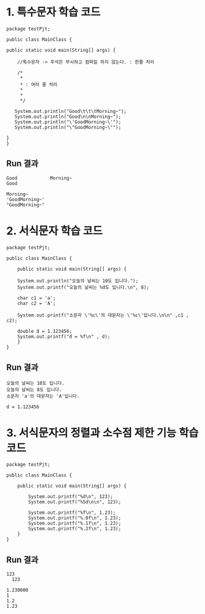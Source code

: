 
​
# 1. 특수문자 학습 코드

	package testPjt;
	
    public class MainClass {
	
	public static void main(String[] args) {
		
		//특수문자 -> 주석은 무시하고 컴파일 하지 않는다. : 한줄 처리
		
		/*
		 * 
		 * : 여러 줄 처리 
		 * 
		 * 
		 */
		
	   System.out.println("Good\t\t\tMorning~");
	   System.out.println("Good\n\nMorning~");
	   System.out.println("\'GoodMorning~\'");
	   System.out.println("\"GoodMorning~\"");
		
	}
	}

## Run 결과
	Good			Morning~
	Good
	
	Morning~
	'GoodMorning~'
	"GoodMorning~"

# 2. 서식문자 학습 코드

	package testPjt;
	
	public class MainClass {
	
		public static void main(String[] args) {
			
		System.out.println("오늘의 날씨는 10도 입니다.");
		System.out.printf("오늘의 날씨는 %d도 입니다.\n", 8);
		
		char c1 = 'a';
		char c2 = 'A';
		
		System.out.printf("소문자 \'%c\'의 대문자는 \'%c\'입니다.\n\n" ,c1 , c2);	
		
		double d = 1.123456;
		System.out.printf("d = %f\n" , d);
		}
	}

## Run 결과
	오늘의 날씨는 10도 입니다.
	오늘의 날씨는 8도 입니다.
	소문자 'a'의 대문자는 'A'입니다.
	
	d = 1.123456
	
# 3. 서식문자의 정렬과 소수점 제한 기능 학습 코드

	package testPjt;
	
	public class MainClass {
	
		public static void main(String[] args) {
			
			System.out.printf("%d\n", 123);
			System.out.printf("%5d\n\n", 123);
			
			System.out.printf("%f\n", 1.23);
			System.out.printf("%.0f\n", 1.23);
			System.out.printf("%.1f\n", 1.23);
			System.out.printf("%.2f\n", 1.23);
		}
	}

## Run 결과
	123
	  123
	
	1.230000
	1
	1.2
	1.23
